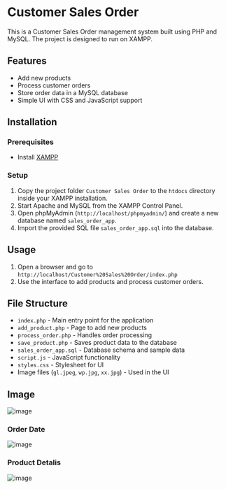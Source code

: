 # Customer Sales Order

This is a Customer Sales Order management system built using PHP and MySQL. The project is designed to run on XAMPP.

## Features
- Add new products
- Process customer orders
- Store order data in a MySQL database
- Simple UI with CSS and JavaScript support

## Installation

### Prerequisites
- Install [XAMPP](https://www.apachefriends.org/index.html)

### Setup
1. Copy the project folder `Customer Sales Order` to the `htdocs` directory inside your XAMPP installation.
2. Start Apache and MySQL from the XAMPP Control Panel.
3. Open phpMyAdmin (`http://localhost/phpmyadmin/`) and create a new database named `sales_order_app`.
4. Import the provided SQL file `sales_order_app.sql` into the database.

## Usage
1. Open a browser and go to `http://localhost/Customer%20Sales%20Order/index.php`
2. Use the interface to add products and process customer orders.

## File Structure
- `index.php` - Main entry point for the application
- `add_product.php` - Page to add new products
- `process_order.php` - Handles order processing
- `save_product.php` - Saves product data to the database
- `sales_order_app.sql` - Database schema and sample data
- `script.js` - JavaScript functionality
- `styles.css` - Stylesheet for UI
- Image files (`gl.jpeg`, `wp.jpg`, `xx.jpg`) - Used in the UI

## Image
![image](https://github.com/user-attachments/assets/e8677b15-f350-4acb-8e09-e9458ac5fdf7)

### Order Date
![image](https://github.com/user-attachments/assets/dfeb9838-5973-43c8-ac9a-107750b29c63)

### Product Detalis
![image](https://github.com/user-attachments/assets/30fb4709-0160-4198-8d4d-ee74452629b8)
